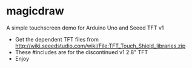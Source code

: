 # magicdraw
A simple touchscreen demo for Arduino Uno and Seeed TFT v1

* Get the dependent TFT files from http://wiki.seeedstudio.com/wiki/File:TFT_Touch_Shield_libraries.zip
* These #includes are for the discontinued v1 2.8" TFT 
* Enjoy

